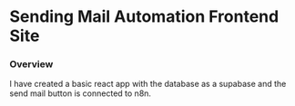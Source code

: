 # Sending Mail Automation Frontend Site
### Overview
I have created a basic react app with the database as a supabase and the send mail button is connected to n8n.
